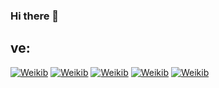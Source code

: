 ### Hi there 👋

<!--
**ikibsys/ikibsys** is a ✨ _special_ ✨ repository because its `README.md` (this file) appears on your GitHub profile.

Here are some ideas to get you started:

- 🔭 I’m currently working on ...
- 🌱 I’m currently learning ...
- 👯 I’m looking to collaborate on ...
- 🤔 I’m looking for help with ...
- 💬 Ask me about ...
- 📫 How to reach me: ...
- 😄 Pronouns: ...
- ⚡ Fun fact: ...
-->

## ve:
[![Weikib](https://img.shields.io/badge/Cloudflare-F38020?style=for-the-badge&logo=Cloudflare&logoColor=white)]()
[![Weikib](https://img.shields.io/badge/Swift-FA7343?style=for-the-badge&logo=swift&logoColor=white&labelColor=101010)](#)
[![Weikib](https://img.shields.io/badge/Xcode-1575F9?style=for-the-badge&logo=xcode&logoColor=white&labelColor=101010)]()
[![Weikib](https://img.shields.io/badge/Firefox-FF7139?style=for-the-badge&logo=Firefox-Browser&logoColor=white)]()
[![Weikib](https://img.shields.io/badge/Nextcloud-0082C9?style=for-the-badge&logo=Nextcloud&logoColor=white)]()



</br>
